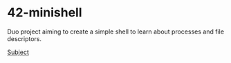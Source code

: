 # 42-minishell

Duo project aiming to create a simple shell to learn about processes and file descriptors.

[Subject](https://cdn.intra.42.fr/pdf/pdf/47577/en.subject.pdf)
